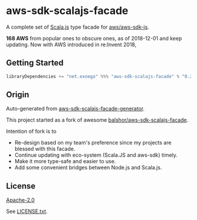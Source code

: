 # aws-sdk-scalajs-facade

A complete set of [Scala.js](https://www.scala-js.org/) type facade for [aws/aws-sdk-js](https://github.com/aws/aws-sdk-js/).

**168 AWS** from popular ones to obscure ones, as of 2018-12-01 and keep updating.
Now with AWS introduced in re:Invent 2018,


## Getting Started

```sbt
libraryDependencies += "net.exoego" %%% "aws-sdk-scalajs-facade" % "0.20.0"
```

## Origin 

Auto-generated from [aws-sdk-scalajs-facade-generator](https://github.com/exoego/aws-sdk-scalajs-facade-generator).

This project started as a fork of awesome [balshor/aws-sdk-scalajs-facade](https://github.com/balshor/aws-sdk-scalajs-facade).

Intention of fork is to

* Re-design based on my team's preference since my projects are blessed with this facade.
* Continue updating with eco-system (Scala.JS and aws-sdk) timely.
* Make it more type-safe and easier to use.
* Add some convenient bridges between Node.js and Scala.js.


## License

[Apache-2.0](https://opensource.org/licenses/Apache-2.0)

See [LICENSE.txt](https://github.com/exoego/aws-sdk-scalajs-facade-public/LICENSE.txt).

